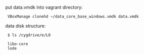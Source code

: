 

put data.vmdk into vagrant directory:

     VBoxManage clonehd ~/data_core_base_windows.vmdk data.vmdk


data disk structure:


     $ ls /cygdrive/e/LO

     libo-core
     lode


